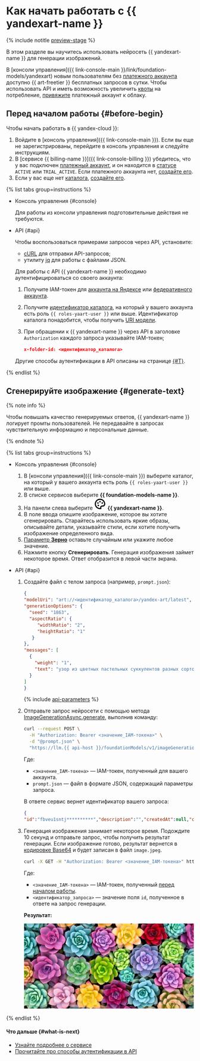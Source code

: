 # Как начать работать с {{ yandexart-name }}

{% include notitle [preview-stage](../../_includes/foundation-models/yandexgpt/preview.md) %}

В этом разделе вы научитесь использовать нейросеть {{ yandexart-name }} для генерации изображений.

В [консоли управления]({{ link-console-main }}/link/foundation-models/yandexart) новым пользователям без [платежного аккаунта](../../billing/concepts/billing-account.md) доступно {{ art-freetier }} бесплатных запросов в сутки. Чтобы использовать API и иметь возможность увеличить [квоты](../concepts/limits.md) на потребление, [привяжите](../../billing/operations/pin-cloud.md) платежный аккаунт к облаку.

## Перед началом работы {#before-begin}

Чтобы начать работать в {{ yandex-cloud }}:

1. Войдите в [консоль управления]({{ link-console-main }}). Если вы еще не зарегистрированы, перейдите в консоль управления и следуйте инструкциям.
1. В [сервисе {{ billing-name }}]({{ link-console-billing }}) убедитесь, что у вас подключен [платежный аккаунт](../../billing/concepts/billing-account.md), и он находится в [статусе](../../billing/concepts/billing-account-statuses.md) `ACTIVE` или `TRIAL_ACTIVE`. Если платежного аккаунта нет, [создайте его](../../billing/quickstart/index.md#create_billing_account).
1. Если у вас еще нет [каталога](../../resource-manager/concepts/resources-hierarchy.md#folder), [создайте его](../../resource-manager/operations/folder/create.md).

{% list tabs group=instructions %}

- Консоль управления {#console}

  Для работы из консоли управления подготовительные действия не требуются.

- API {#api}

  Чтобы воспользоваться примерами запросов через API, установите:
  
  * [cURL](https://curl.haxx.se) для отправки API-запросов;
  * утилиту [jq](https://github.com/jqlang/jq) для работы с файлами JSON.

  Для работы с API {{ yandexart-name }} необходимо аутентифицироваться со своего аккаунта:

  1. Получите IAM-токен для [аккаунта на Яндексе](../../iam/operations/iam-token/create.md) или [федеративного аккаунта](../../iam/operations/iam-token/create-for-federation.md).
  1. Получите [идентификатор каталога](../../resource-manager/operations/folder/get-id.md), на который у вашего аккаунта есть роль `{{ roles-yaart-user }}` или выше. Идентификатор каталога понадобится, чтобы получить [URI модели](../concepts/yandexart/models.md).
  1. При обращении к {{ yandexart-name }} через API в заголовке `Authorization` каждого запроса указывайте IAM-токен;

     ```json
     x-folder-id: <идентификатор_каталога>
     ```

  Другие способы аутентификации в API описаны на странице [{#T}](../api-ref/authentication.md).

{% endlist %}

## Сгенерируйте изображение {#generate-text}

{% note info %}

Чтобы повышать качество генерируемых ответов, {{ yandexart-name }} логирует промты пользователей. Не передавайте в запросах чувствительную информацию и персональные данные.

{% endnote %}

{% list tabs group=instructions %}

- Консоль управления {#console}

  1. В [консоли управления]({{ link-console-main }}) выберите каталог, на который у вашего аккаунта есть роль `{{ roles-yaart-user }}` или выше.
  1. В списке сервисов выберите **{{ foundation-models-name }}**.
  1. На панели слева выберите ![image](../../_assets/console-icons/palette.svg) **{{ yandexart-name }}**.
  1. В поле ввода опишите изображение, которое вы хотите сгенерировать. Старайтесь использовать яркие образы, описывайте детали, указывайте стили, если хотите получить изображение определенного вида.
  1. [Параметр **Зерно**](../concepts/yandexart/index.md) оставьте случайным или укажите любое значение.
  1. Нажмите кнопку **Сгенерировать**. Генерация изображения займет некоторое время. Ответ отобразится в левой части экрана.

- API {#api}

  1. Создайте файл с телом запроса (например, `prompt.json`):

     ```json
     {
     "modelUri": "art://<идентификатор_каталога>/yandex-art/latest",
     "generationOptions": {
       "seed": "1863",
       "aspectRatio": {
          "widthRatio": "2",
          "heightRatio": "1"
        }
     },
     "messages": [
       {
         "weight": "1",
         "text": "узор из цветных пастельных суккулентов разных сортов, hd full wallpaper, четкий фокус, множество сложных деталей, глубина кадра, вид сверху"
       }
     ]
     }
     ```

     {% include [api-parameters](../../_includes/foundation-models/yandexart/api-parameters.md) %}

  1. Отправьте запрос нейросети с помощью метода [ImageGenerationAsync.generate](../image-generation/api-ref/ImageGenerationAsync/generate.md), выполнив команду:

     ```bash
     curl --request POST \
       -H "Authorization: Bearer <значение_IAM-токена>" \
       -d "@prompt.json" \
       "https://llm.{{ api-host }}/foundationModels/v1/imageGenerationAsync"  
     ```

     Где:
 
     * `<значение_IAM-токена>` — IAM-токен, полученный для вашего аккаунта.
     * `prompt.json` — файл в формате JSON, содержащий параметры запроса.
     
     В ответе сервис вернет идентификатор вашего запроса:

     ```json
     {
     "id":"fbveu1sntj**********","description":"","createdAt":null,"createdBy":"","modifiedAt":null,"done":false,"metadata":null}
     ```

  1. Генерация изображения занимает некоторое время. Подождите 10 секунд и отправьте запрос, чтобы получить результат генерации. Если изображение готово, результат вернется в [кодировке Base64](https://en.wikipedia.org/wiki/Base64) и будет записан в файл `image.jpeg`.
  
     ```bash
     curl -X GET -H "Authorization: Bearer <значение_IAM-токена>" https://llm.api.cloud.yandex.net:443/operations/<идентификатор_запроса> | jq -r '.response | .image' | base64 -d > image.jpeg
     ```

     Где:

     * `<значение_IAM-токена>` — IAM-токен, полученный [перед началом работы](#before-begin).
     * `<идентификатор_запроса>` — значение поля `id`, полученное в ответе на запрос генерации.
     

     **Результат:** 

     ![succulent](../../_assets/yandexgpt/succulent.jpeg)

{% endlist %}

#### Что дальше {#what-is-next}

* [Узнайте подробнее о сервисе](../concepts/index.md)
* [Прочитайте про способы аутентификации в API](../api-ref/authentication.md)
